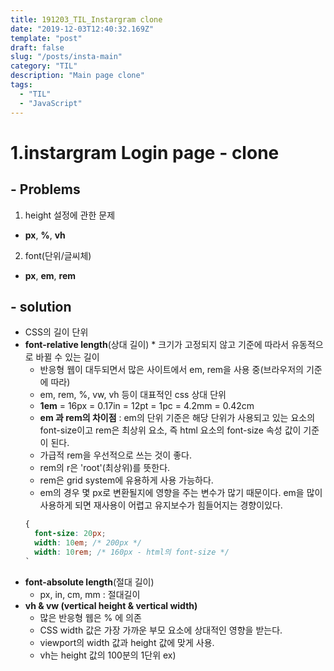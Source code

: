 ```yaml
---
title: 191203_TIL_Instargram clone
date: "2019-12-03T12:40:32.169Z"
template: "post"
draft: false
slug: "/posts/insta-main"
category: "TIL"
description: "Main page clone"
tags:
  - "TIL"
  - "JavaScript"
---
```


# 1.instargram Login page - clone

## - Problems

1. height 설정에 관한 문제

- **px**, **%**, **vh**

2. font(단위/글씨체)

- **px**, **em**, **rem**

## - solution

- CSS의 길이 단위
- **font-relative length**(상대 길이) \* 크기가 고정되지 않고 기준에 따라서 유동적으로 바뀔 수 있는 길이
  - 반응형 웹이 대두되면서 많은 사이트에서 em, rem을 사용 중(브라우저의 기준에 따라)
  - em, rem, %, vw, vh 등이 대표적인 css 상대 단위
  - **1em** = 16px = 0.17in = 12pt = 1pc = 4.2mm = 0.42cm
  - **em 과 rem의 차이점** : em의 단위 기준은 해당 단위가 사용되고 있는 요소의 font-size이고 rem은 최상위 요소, 즉 html 요소의 font-size 속성 값이 기준이 된다.
  - 가급적 rem을 우선적으로 쓰는 것이 좋다.
  - rem의 r은 'root'(최상위)를 뜻한다.
  - rem은 grid system에 유용하게 사용 가능하다.
  - em의 경우 몇 px로 변환될지에 영향을 주는 변수가 많기 때문이다. em을 많이 사용하게 되면 재사용이 어렵고 유지보수가 힘들어지는 경향이있다.
  ```css
  {
    font-size: 20px;
    width: 10em; /* 200px */
    width: 10rem; /* 160px - html의 font-size */
  `
  ```
- **font-absolute length**(절대 길이)
  - px, in, cm, mm : 절대길이
- **vh & vw (vertical height & vertical width)**
  - 많은 반응형 웹은 % 에 의존
  - CSS width 값은 가장 가까운 부모 요소에 상대적인 영향을 받는다.
  - viewport의 width 값과 height 값에 맞게 사용.
  - vh는 height 값의 100분의 1단위 ex)
